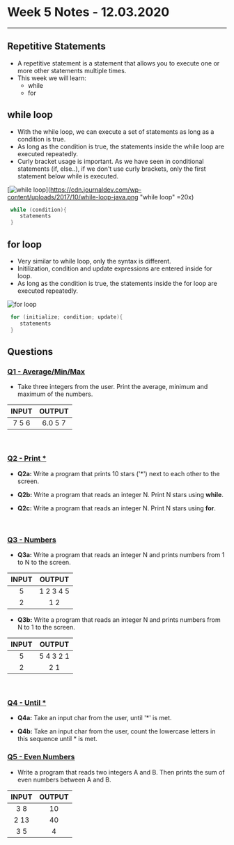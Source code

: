 # Week 5 Notes - 12.03.2020
---

## Repetitive Statements

* A repetitive statement is a statement that allows you to execute one or more other statements multiple times.
* This week we will learn: 
    - while 
    - for 

## while loop

* With the while loop, we can execute a set of statements as long as a condition is true.
* As long as the condition is true, the statements inside the while loop are executed repeatedly. 
* Curly bracket usage is important. As we have seen in conditional statements (if, else..), if we don't use curly brackets, only the first statement below while is executed. 

[![while loop](https://cdn.journaldev.com/wp-content/uploads/2017/10/while-loop-java.png "while loop")](https://cdn.journaldev.com/wp-content/uploads/2017/10/while-loop-java.png "while loop" =20x)

```c 
 while (condition){
    statements
 }
```

## for loop

* Very similar to while loop, only the syntax is different. 
* Initilization, condition and update expressions are entered inside for loop. 
* As long as the condition is true, the statements inside the for loop are executed repeatedly. 

![for loop](https://cdn.programiz.com/sites/tutorial2program/files/c-for-loop.jpg)

```c 
 for (initialize; condition; update){
    statements
 }
```

## Questions

### [Q1 - Average/Min/Max]()

* Take three integers from the user. Print the average, minimum and maximum of the numbers.

|  INPUT  |  OUTPUT |
|:-------:|:-------:|
|  7 5 6   | 6.0 5 7 |

<br>

### [Q2 - Print *]()

* **Q2a:** Write a program that prints 10 stars ('*') next to each other to the screen.

* **Q2b:** Write a program that reads an integer N. Print N stars using **while**.

* **Q2c:** Write a program that reads an integer N. Print N stars using **for**.

<br>

### [Q3 - Numbers]()

* **Q3a:** Write a program that reads an integer N and prints numbers from 1 to N to the screen.

|  INPUT  |  OUTPUT |
|:-------:|:-------:|
|  5   | 1 2 3 4 5  |
|  2   | 1 2  |

* **Q3b:** Write a program that reads an integer N and prints numbers from N to 1 to the screen.

|  INPUT  |  OUTPUT |
|:-------:|:-------:|
|  5   | 5 4 3 2 1  |
|  2   | 2 1  |

<br>

### [Q4 - Until *]()

* **Q4a:** Take an input char from the user, until '*' is met. 

* **Q4b:** Take an input char from the user, count the lowercase letters in this sequence until * is met.

### [Q5 - Even Numbers]()

* Write a program that reads two integers A and B. Then prints the sum of even numbers between A and B.

|  INPUT  |  OUTPUT |
|:-------:|:-------:|
|  3 8   | 10 |
|  2 13   | 40  |
|  3 5   | 4  |


